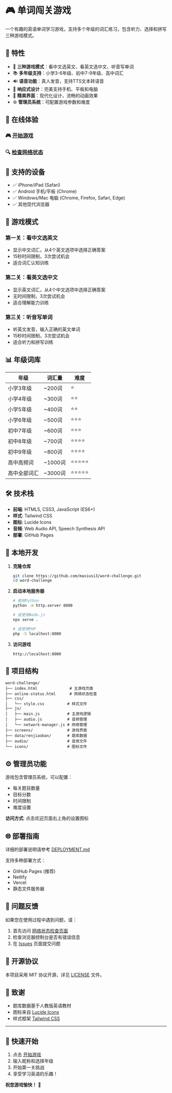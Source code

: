 # 🎮 单词闯关游戏

一个有趣的英语单词学习游戏，支持多个年级的词汇练习，包含听力、选择和拼写三种游戏模式。

## 🌟 特性

- 🎯 **三种游戏模式**：看中文选英文、看英文选中文、听音写单词
- 📚 **多年级支持**：小学3-6年级、初中7-9年级、高中词汇
- 🔊 **语音功能**：真人发音，支持TTS文本转语音
- 📱 **响应式设计**：完美支持手机、平板和电脑
- 🎨 **精美界面**：现代化设计，流畅的动画效果
- ⚙️ **管理员系统**：可配置游戏参数和难度

## 🚀 在线体验

### 🎮 [开始游戏](https://maxiusi3.github.io/word-challenge/)

### 🔍 [检查网络状态](https://maxiusi3.github.io/word-challenge/online-status.html)

## 📱 支持的设备

- ✅ iPhone/iPad (Safari)
- ✅ Android 手机/平板 (Chrome)
- ✅ Windows/Mac 电脑 (Chrome, Firefox, Safari, Edge)
- ✅ 其他现代浏览器

## 🎯 游戏模式

### 第一关：看中文选英文
- 显示中文词汇，从4个英文选项中选择正确答案
- 15秒时间限制，3次尝试机会
- 适合词汇认知训练

### 第二关：看英文选中文
- 显示英文词汇，从4个中文选项中选择正确答案
- 无时间限制，3次尝试机会
- 适合理解能力训练

### 第三关：听音写单词
- 听英文发音，输入正确的英文单词
- 15秒时间限制，3次尝试机会
- 适合听力和拼写训练

## 📊 年级词库

| 年级 | 词汇量 | 难度 |
|------|--------|------|
| 小学3年级 | ~200词 | ⭐ |
| 小学4年级 | ~300词 | ⭐⭐ |
| 小学5年级 | ~400词 | ⭐⭐ |
| 小学6年级 | ~500词 | ⭐⭐⭐ |
| 初中7年级 | ~600词 | ⭐⭐⭐ |
| 初中8年级 | ~700词 | ⭐⭐⭐⭐ |
| 初中9年级 | ~800词 | ⭐⭐⭐⭐ |
| 高中高频词 | ~1000词 | ⭐⭐⭐⭐⭐ |
| 高中全部词汇 | ~3000词 | ⭐⭐⭐⭐⭐ |

## 🛠️ 技术栈

- **前端**: HTML5, CSS3, JavaScript (ES6+)
- **样式**: Tailwind CSS
- **图标**: Lucide Icons
- **音频**: Web Audio API, Speech Synthesis API
- **部署**: GitHub Pages

## 🔧 本地开发

1. **克隆仓库**
   ```bash
   git clone https://github.com/maxiusi3/word-challenge.git
   cd word-challenge
   ```

2. **启动本地服务器**
   ```bash
   # 使用Python
   python -m http.server 8000

   # 或使用Node.js
   npx serve .

   # 或使用PHP
   php -S localhost:8000
   ```

3. **访问游戏**
   ```
   http://localhost:8000
   ```

## 📁 项目结构

```
word-challenge/
├── index.html              # 主游戏页面
├── online-status.html      # 网络状态检查
├── css/
│   └── style.css          # 样式文件
├── js/
│   ├── main.js            # 主游戏逻辑
│   ├── audio.js           # 音频管理
│   └── network-manager.js # 网络管理
├── screens/               # 游戏界面
├── data/renjiaoban/       # 题库数据
├── audio/                 # 音效文件
└── icons/                 # 图标文件
```

## ⚙️ 管理员功能

游戏包含管理员系统，可以配置：
- 每关题目数量
- 目标分数
- 时间限制
- 难度设置

**访问方式**: 点击欢迎页面右上角的设置图标

## 🌐 部署指南

详细的部署说明请参考 [DEPLOYMENT.md](./DEPLOYMENT.md)

支持多种部署方式：
- GitHub Pages (推荐)
- Netlify
- Vercel
- 静态文件服务器

## 🐛 问题反馈

如果您在使用过程中遇到问题，请：

1. 首先访问 [网络状态检查页面](https://maxiusi3.github.io/word-challenge/online-status.html)
2. 检查浏览器控制台是否有错误信息
3. 在 [Issues](https://github.com/maxiusi3/word-challenge/issues) 页面提交问题

## 📄 开源协议

本项目采用 MIT 协议开源，详见 [LICENSE](./LICENSE) 文件。

## 🙏 致谢

- 题库数据基于人教版英语教材
- 图标来自 [Lucide Icons](https://lucide.dev/)
- 样式框架 [Tailwind CSS](https://tailwindcss.com/)

---

## 🎯 快速开始

1. 点击 [开始游戏](https://maxiusi3.github.io/word-challenge/)
2. 输入昵称和选择年级
3. 开始第一关挑战
4. 享受学习英语的乐趣！

**祝您游戏愉快！** 🎉
